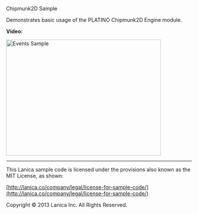 Chipmunk2D Sample

Demonstrates basic usage of the PLATINO Chipmunk2D Engine module.

**Video:**

<a href="http://www.youtube.com/watch?feature=player_embedded&v=MqzSnJJWZCE" target="_blank"><img src="http://img.youtube.com/vi/MqzSnJJWZCE/0.jpg" alt="Events Sample" width="420" height="315" border="0" /></a>

----------------------------------
This Lanica sample code is licensed under the provisions also known as the MIT License, as shown:

[http://lanica.co/company/legal/license-for-sample-code/](http://lanica.co/company/legal/license-for-sample-code/)

Copyright © 2013 Lanica Inc. All Rights Reserved.

